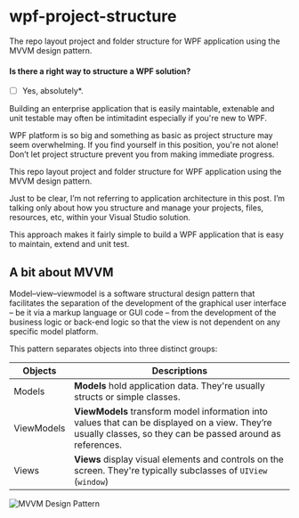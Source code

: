 
# wpf-project-structure
The repo layout project and folder structure for WPF application using the MVVM design pattern.

#### Is there a right way to structure a WPF solution?
* [ ] Yes, absolutely*.

Building an enterprise application that is easily maintable, extenable and unit testable may often be intimitadint especially if you're new to WPF. 

WPF platform is so big and something as basic as project structure may seem overwhelming.  If you find yourself in this position, you're not alone!  Don’t let project structure prevent you from making immediate progress. 

This repo layout project and folder structure for WPF application using the MVVM design pattern.

Just to be clear, I’m not referring to application architecture in this post. I’m talking only about how you structure and manage your projects, files, resources, etc, within your Visual Studio solution.

This approach makes it fairly simple to build a WPF application that is easy to maintain, extend and unit test.

## A bit about MVVM

Model–view–viewmodel is a software structural design pattern that facilitates the separation of the development of the graphical user interface – be it via a markup language or GUI code – from the development of the business logic or back-end logic so that the view is not dependent on any specific model platform.

This pattern separates objects into three distinct groups:

| Objects        | Descriptions
| ------------- |----------------|
| Models     | **Models** hold application data. They're usually structs or simple classes.|
| ViewModels      | **ViewModels** transform model information into values that can be displayed on a view. They’re usually classes, so they can be passed around as references.      |
| Views| **Views** display visual elements and controls on the screen. They're typically subclasses of `UIView` (`window`)      |

![MVVM Design Pattern](https://community.devexpress.com/blogs/donw/image_5D163328.png)
